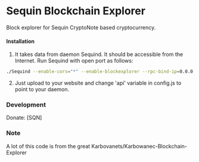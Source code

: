 # Sequin Blockchain Explorer
Block explorer for Sequin CryptoNote based cryptocurrency.

#### Installation

1) It takes data from daemon Sequind. It should be accessible from the Internet. Run Sequind with open port as follows:
```bash
./Sequind --enable-cors="*" --enable-blockexplorer --rpc-bind-ip=0.0.0.0 --rpc-bind-port=12898
```
2) Just upload to your website and change 'api' variable in config.js to point to your daemon.

### Development
Donate: [SQN] 

### Note
A lot of this code is from the great Karbovanets/Karbowanec-Blockchain-Explorer
